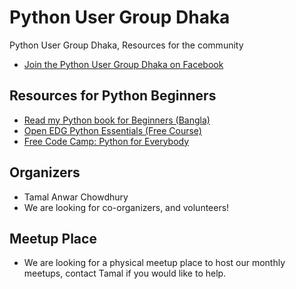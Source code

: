 # Python User Group Dhaka
Python User Group Dhaka, Resources for the community

- <a href="https://fb.com/groups/pythondhaka">Join the Python User Group Dhaka on Facebook</a>

## Resources for Python Beginners

- <a href="https://tamalchowdhury.com/pybook">Read my Python book for Beginners (Bangla)</a>
- <a href="https://edube.org/study/pe1">Open EDG Python Essentials (Free Course)</a>
- <a href="https://www.freecodecamp.org/learn/python-for-everybody/">Free Code Camp: Python for Everybody</a>

## Organizers

- Tamal Anwar Chowdhury
- We are looking for co-organizers, and volunteers!

## Meetup Place
- We are looking for a physical meetup place to host our monthly meetups, contact Tamal if you would like to help.
